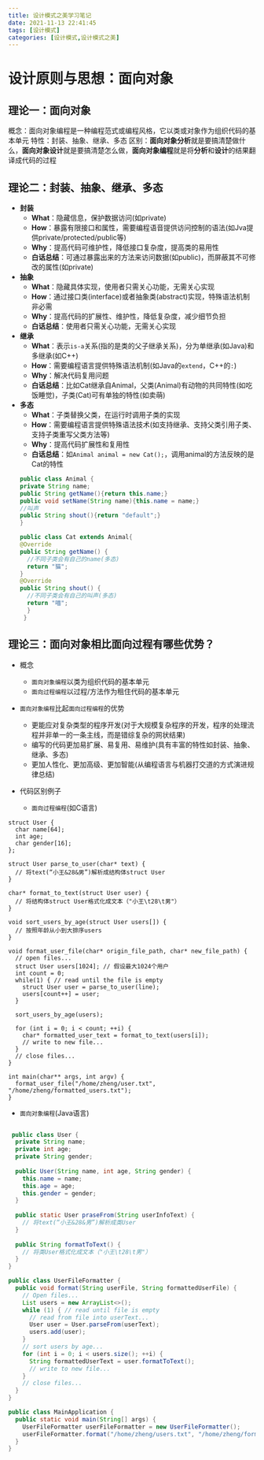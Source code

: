 ```yaml
---
title: 设计模式之美学习笔记
date: 2021-11-13 22:41:45
tags: [设计模式]
categories: [设计模式,设计模式之美]
---
```



# 设计原则与思想：面向对象
## 理论一：面向对象
概念：面向对象编程是一种编程范式或编程风格，它以类或对象作为组织代码的基本单元
特性：封装、抽象、继承、多态
区别：**面向对象分析**就是要搞清楚做什么，**面向对象设计**就是要搞清楚怎么做，**面向对象编程**就是将**分析**和**设计**的结果翻译成代码的过程

## 理论二：封装、抽象、继承、多态
* **封装**
    * **What**：隐藏信息，保护数据访问(如private)
    * **How**：暴露有限接口和属性，需要编程语音提供访问控制的语法(如Jva提供private/protected/public等)
    * **Why**：提高代码可维护性，降低接口复杂度，提高类的易用性
    * **白话总结**：可通过暴露出来的方法来访问数据(如public)，而屏蔽其不可修改的属性(如private)
* **抽象**
    * **What**：隐藏具体实现，使用者只需关心功能，无需关心实现
    * **How**：通过接口类(interface)或者抽象类(abstract)实现，特殊语法机制非必需
    * **Why**：提高代码的扩展性、维护性，降低复杂度，减少细节负担
    * **白话总结**：使用者只需关心功能，无需关心实现
* **继承**
    * **What**：表示`is-a`关系(指的是类的父子继承关系)，分为单继承(如Java)和多继承(如C++)
    * **How**：需要编程语言提供特殊语法机制(如Java的`extend`，C++的`:`)
    * **Why**：解决代码复用问题
    * **白话总结**：比如Cat继承自Animal，父类(Animal)有动物的共同特性(如吃饭睡觉)，子类(Cat)可有单独的特性(如卖萌)
* **多态**
    * **What**：子类替换父类，在运行时调用子类的实现
    * **How**：需要编程语言提供特殊语法技术(如支持继承、支持父类引用子类、支持子类重写父类方法等)
    * **Why**：提高代码扩展性和复用性
    * **白话总结**：如`Animal animal = new Cat();`，调用animal的方法反映的是Cat的特性
  ```java
  public class Animal {
  private String name;
  public String getName(){return this.name;}
  public void setName(String name){this.name = name;}
  //叫声
  public String shout(){return "default";}
  }
  
  public class Cat extends Animal{
  @Override
  public String getName() {
    //不同子类会有自己的name(多态)
    return "猫";
  }
  @Override 
  public String shout() {
    //不同子类会有自己的叫声(多态)
    return "喵";
    }
   }
   ```
  
## 理论三：面向对象相比面向过程有哪些优势？
* 概念
  * `面向对象编程`以类为组织代码的基本单元
  * `面向过程编程`以过程/方法作为租住代码的基本单元
* `面向对象编程`比起`面向过程编程`的优势
  * 更能应对复杂类型的程序开发(对于大规模复杂程序的开发，程序的处理流程并非单一的一条主线，而是错综复杂的网状结果)
  * 编写的代码更加易扩展、易复用、易维护(具有丰富的特性如封装、抽象、继承、多态)
  * 更加人性化、更加高级、更加智能(从编程语言与机器打交道的方式演进规律总结)

* 代码区别例子
  * `面向过程编程`(如C语言)
```
struct User {
  char name[64];
  int age;
  char gender[16];
};

struct User parse_to_user(char* text) {
  // 将text(“小王&28&男”)解析成结构体struct User
}

char* format_to_text(struct User user) {
  // 将结构体struct User格式化成文本（"小王\t28\t男"）
}

void sort_users_by_age(struct User users[]) {
  // 按照年龄从小到大排序users
}

void format_user_file(char* origin_file_path, char* new_file_path) {
  // open files...
  struct User users[1024]; // 假设最大1024个用户
  int count = 0;
  while(1) { // read until the file is empty
    struct User user = parse_to_user(line);
    users[count++] = user;
  }
  
  sort_users_by_age(users);
  
  for (int i = 0; i < count; ++i) {
    char* formatted_user_text = format_to_text(users[i]);
    // write to new file...
  }
  // close files...
}

int main(char** args, int argv) {
  format_user_file("/home/zheng/user.txt", "/home/zheng/formatted_users.txt");
}
```
  * `面向对象编程`(Java语言)
```java

 public class User {
  private String name;
  private int age;
  private String gender;
  
  public User(String name, int age, String gender) {
    this.name = name;
    this.age = age;
    this.gender = gender;
  }
  
  public static User praseFrom(String userInfoText) {
    // 将text(“小王&28&男”)解析成类User
  }
  
  public String formatToText() {
    // 将类User格式化成文本（"小王\t28\t男"）
  }
}

public class UserFileFormatter {
  public void format(String userFile, String formattedUserFile) {
    // Open files...
    List users = new ArrayList<>();
    while (1) { // read until file is empty 
      // read from file into userText...
      User user = User.parseFrom(userText);
      users.add(user);
    }
    // sort users by age...
    for (int i = 0; i < users.size(); ++i) {
      String formattedUserText = user.formatToText();
      // write to new file...
    }
    // close files...
  }
}

public class MainApplication {
  public static void main(String[] args) {
    UserFileFormatter userFileFormatter = new UserFileFormatter();
    userFileFormatter.format("/home/zheng/users.txt", "/home/zheng/formatted_users.txt");
  }
}
```














